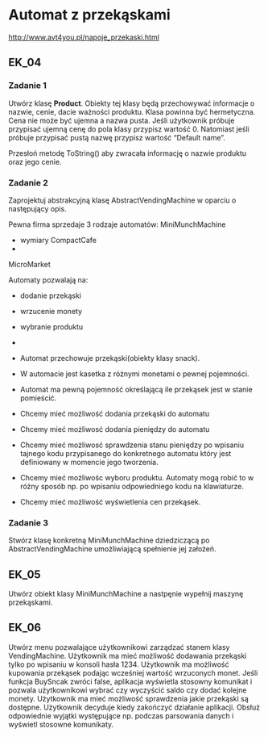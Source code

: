 # Automat z przekąskami
http://www.avt4you.pl/napoje_przekaski.html
## EK_04

### Zadanie 1
Utwórz klasę **Product**. Obiekty tej klasy będą przechowywać informacje o nazwie, cenie, dacie ważności produktu. Klasa powinna być hermetyczna. Cena nie może być ujemna a nazwa pusta. Jeśli użytkownik próbuje przypisać ujemną cenę do pola klasy przypisz wartość 0. Natomiast jeśli próbuje przypisać pustą nazwę przypisz wartość “Default name”.

Przesłoń metodę ToString() aby zwracała informację o nazwie produktu oraz jego cenie.

### Zadanie 2

Zaprojektuj abstrakcyjną klasę AbstractVendingMachine w oparciu o następujący opis.

Pewna firma sprzedaje 3 rodzaje automatów: MiniMunchMachine
- wymiary
CompactCafe
- 
MicroMarket

Automaty pozwalają na:
- dodanie przekąski
- wrzucenie monety
- wybranie produktu
-   

- Automat przechowuje przekąski(obiekty klasy snack).
- W automacie jest kasetka z różnymi monetami o pewnej pojemności.
- Automat ma pewną pojemność określającą ile przekąsek jest w stanie pomieścić.
- Chcemy mieć możliwość dodania przekąski do automatu
- Chcemy mieć możliwosć dodania pieniędzy do automatu
- Chcemy mieć możliwosć sprawdzenia stanu pieniędzy po wpisaniu tajnego kodu przypisanego do konkretnego automatu który jest definiowany w momencie jego tworzenia.
- Chcemy mieć możliwośc wyboru produktu. Automaty mogą robić to w różny sposób np. po wpisaniu odpowiedniego kodu na klawiaturze.
- Chcemy mieć możliwość wyświetlenia cen przekąsek.

### Zadanie 3

Stwórz klasę konkretną MiniMunchMachine dziedziczącą po AbstractVendingMachine umożliwiającą spełnienie jej założeń.

## EK_05

Utwórz obiekt klasy MiniMunchMachine a nastpęnie wypełnij maszynę przekąskami. 

## EK_06
Utwórz menu pozwalające użytkownikowi zarządzać stanem klasy VendingMachine. Użytkownik ma mieć możliwość dodawania przekąski tylko po wpisaniu w konsoli hasła 1234.
Użytkownik ma możliwość kupowania przekąsek podając wcześniej wartość wrzuconych monet. Jeśli funkcja BuySncak zwróci false, aplikacja wyświetla stosowny komunikat i pozwala użytkownikowi wybrać czy wyczyścić saldo czy dodać kolejne monety.
Użytkownik ma mieć możliwość sprawdzenia jakie przekąski są dostępne.
Użytkownik decyduje kiedy zakończyć działanie aplikacji.
Obsłuż odpowiednie wyjątki występujące np. podczas parsowania danych i wyświetl stosowne komunikaty. 







